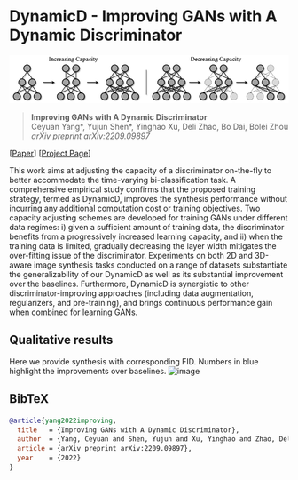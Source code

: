 # DynamicD - Improving GANs with A Dynamic Discriminator

![image](./docs/assets/teaser.png)

> **Improving GANs with A Dynamic Discriminator** <br>
> Ceyuan Yang*, Yujun Shen*, Yinghao Xu, Deli Zhao, Bo Dai, Bolei Zhou <br>
> *arXiv preprint arXiv:2209.09897*

[[Paper](https://arxiv.org/pdf/2209.09897.pdf)]
[[Project Page](https://genforce.github.io/dynamicd/)]

This work aims at adjusting the capacity of a discriminator on-the-fly to better accommodate the time-varying bi-classification task. A comprehensive empirical study confirms that the proposed training strategy, termed as DynamicD, improves the synthesis performance without incurring any additional computation cost or training objectives. Two capacity adjusting schemes are developed for training GANs under different data regimes: i) given a sufficient amount of training data, the discriminator benefits from a progressively increased learning capacity, and ii) when the training data is limited, gradually decreasing the layer width mitigates the over-fitting issue of the discriminator. Experiments on both 2D and 3D-aware image synthesis tasks conducted on a range of datasets substantiate the generalizability of our DynamicD as well as its substantial improvement over the baselines. Furthermore, DynamicD is synergistic to other discriminator-improving approaches (including data augmentation, regularizers, and pre-training), and brings continuous performance gain when combined for learning GANs. 


## Qualitative results
Here we provide synthesis with corresponding FID. Numbers in blue highlight the improvements over baselines.
![image](./docs/assets/more_results.png)


## BibTeX

```bibtex
@article{yang2022improving,
  title   = {Improving GANs with A Dynamic Discriminator},
  author  = {Yang, Ceyuan and Shen, Yujun and Xu, Yinghao and Zhao, Deli and Dai, Bo and Zhou, Bolei},
  article = {arXiv preprint arXiv:2209.09897},
  year    = {2022}
}
```
